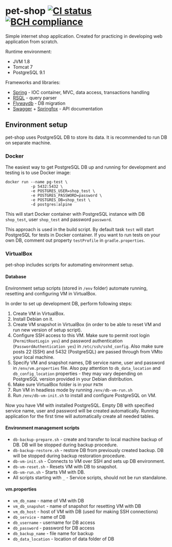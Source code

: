 # pet-shop [![CI status](https://travis-ci.org/AlKach/pet-shop.svg?branch=master)](https://travis-ci.org/AlKach/pet-shop) [![BCH compliance](https://bettercodehub.com/edge/badge/AlKach/pet-shop?branch=master)](https://bettercodehub.com/)

Simple internet shop application. Created for practicing in developing web application from scratch.

Runtime environment:
 - JVM 1.8
 - Tomcat 7
 - PostgreSQL 9.1

Frameworks and libraries:
 - [Spring](https://spring.io/) - IOC container, MVC, data access, transactions handling
 - [RSQL](https://github.com/jirutka/rsql-parser) - query parser
 - [Flywaydb](https://flywaydb.org/) - DB migration
 - [Swagger](http://swagger.io/) + [Springfox](http://springfox.github.io/springfox/) - API documentation
 
## Environment setup

pet-shop uses PostgreSQL DB to store its data. It is recommended to run DB on separate machine.

### Docker

The easiest way to get PostgreSQL DB up and running for development and testing is to use Docker image:

    docker run --name pg-test \
               -p 5432:5432 \
               -e POSTGRES_USER=shop_test \
               -e POSTGRES_PASSWORD=password \
               -e POSTGRES_DB=shop_test \
               -d postgres:alpine

This will start Docker container with PostgreSQL instance with DB `shop_test`, user `shop_test` and password `password`.

This approach is used in the build script. By default task `test` will start PostgreSQL for tests in Docker container. If you want to run tests on your own DB, comment out property `testProfile` in `gradle.properties`.

### VirtualBox

pet-shop includes scripts for automating environment setup.

#### Database

Environment setup scripts (stored in `/env` folder) automate running, resetting and configuring VM in VirtualBox.

In order to set up development DB, perform following steps:
 1. Create VM in VirtualBox.
 2. Install Debian on it.
 3. Create VM snapshot in VirtualBox (in order to be able to reset VM and run new version of setup script).
 4. Configure SSH access to this VM. Make sure to permit root login (`PermitRootLogin yes`) and password authentication (`PasswordAuthentication yes`) in `/etc/ssh/sshd_config`. Also make sure posts 22 (SSH) and 5432 (PostgreSQL) are passed through from VMto your local machine.
 5. Specify VM and snapshot names, DB service name, user and password in `/env/vm.properties` file. Also pay attention to `db_data_location` and `db_config_location` properties - they may vary depending on PostgreSQL version provided in your Debian distribution.
 6. Make sure VirtualBox folder is in your `PATH`
 7. Run VM in headless mode by running `/env/db-vm-run.sh`
 8. Run `/env/db-vm-init.sh` to install and configure PostgreSQL on VM.
 
Now you have VM with installed PostgreSQL. Empty DB with specified service name, user and password will be created automatically. Running application for the first time will automatically create all needed tables.

#### Environment management scripts

 - `db-backup-prepare.sh` - create and transfer to local machine backup of DB. DB will be stopped during backup procedure.
 - `db-backup-restore.sh` - restore DB from previously created backup. DB will be stopped during backup restoration procedure.
 - `db-vm-init.sh` - Connects to VM over SSH and sets up DB environment.
 - `db-vm-reset.sh` - Resets VM with DB to snapshot.
 - `db-vm-run.sh` - Starts VM with DB.
 - All scripts starting with `_` - Service scripts, should not be run standalone.

#### vm.properties

 - `vm_db_name` - name of VM with DB
 - `vm_db_snapshot` - name of snapshot for resetting VM with DB
 - `vm_db_host` - host of VM with DB (used for making SSH connections)
 - `db_service` - name of DB
 - `db_username` - username for DB access
 - `db_password` - password for DB access
 - `db_backup_name` - file name for backup
 - `db_data_location` - location of data folder of DB
